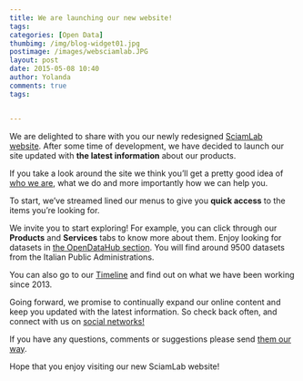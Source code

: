 ```yaml
---
title: We are launching our new website! 
tags: 
categories: [Open Data]
thumbimg: /img/blog-widget01.jpg
postimage: /images/websciamlab.JPG
layout: post
date: 2015-05-08 10:40
author: Yolanda
comments: true
tags:


---
```


We are delighted to share with you our newly redesigned [SciamLab website](http://www.sciamlab.com).  After some time of development, we have decided to launch our site updated with **the latest information** about our products.

If you take a look around the site we think you’ll get a pretty good idea of [who we are](http://www.sciamlab.com/company/), what we do and more importantly how we can help you.

To start, we’ve streamed lined our menus to give you **quick access** to the items you’re looking for.

We invite you to start exploring! For example, you can click through our **Products** and **Services** tabs to know more about them.
Enjoy looking for datasets in [the OpenDataHub section](http://www.opendatahub.it/). You will find around 9500 datasets from the Italian Public Administrations.

You can also go to our [Timeline](http://www.sciamlab.com/timeline.php) and find out on what we have been working since 2013.

Going forward, we promise to continually expand our online content and keep you updated with the latest information. So check back often, and connect with us on [social networks!](https://www.facebook.com/sciamlab.engineering)

If you have any questions, comments or suggestions please send [them our way](http://www.sciamlab.com/company/contact_us). 

Hope that you enjoy visiting our new SciamLab website!

